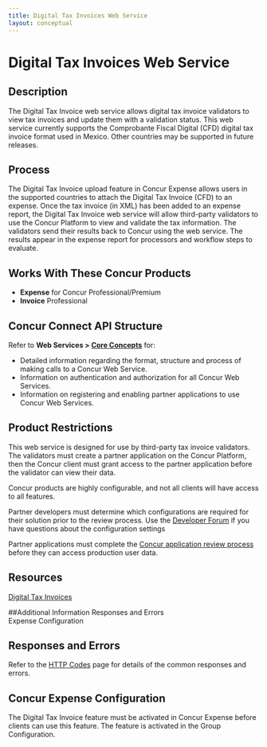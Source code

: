```yaml
---
title: Digital Tax Invoices Web Service
layout: conceptual
---
```


# Digital Tax Invoices Web Service

## Description
The Digital Tax Invoice web service allows digital tax invoice validators to view tax invoices and update them with a validation status. This web service currently supports the Comprobante Fiscal Digital (CFD) digital tax invoice format used in Mexico. Other countries may be supported in future releases.

##  Process
The Digital Tax Invoice upload feature in Concur Expense allows users in the supported countries to attach the Digital Tax Invoice (CFD) to an expense. Once the tax invoice (in XML) has been added to an expense report, the Digital Tax Invoice web service will allow third-party validators to use the Concur Platform to view and validate the tax information. The validators send their results back to Concur using the web service. The results appear in the expense report for processors and workflow steps to evaluate. 

## Works With These Concur Products
* **Expense** for Concur Professional/Premium
* **Invoice** Professional

## Concur Connect API Structure
Refer to **Web Services > [Core Concepts][1]** for:

* Detailed information regarding the format, structure and process of making calls to a Concur Web Service.
* Information on authentication and authorization for all Concur Web Services.
* Information on registering and enabling partner applications to use Concur Web Services.

## Product Restrictions

This web service is designed for use by third-party tax invoice validators. The validators must create a partner application on the Concur Platform, then the Concur client must grant access to the partner application before the validator can view their data.

Concur products are highly configurable, and not all clients will have access to all features.

Partner developers must determine which configurations are required for their solution prior to the review process. Use the [Developer Forum][2] if you have questions about the configuration settings

Partner applications must complete the [Concur application review process][3] before they can access production user data.

## Resources
[Digital Tax Invoices ][4]

##Additional Information
Responses and Errors  
Expense Configuration

##  Responses and Errors
Refer to the [HTTP Codes][5] page for details of the common responses and errors.

##  Concur Expense Configuration
The Digital Tax Invoice feature must be activated in Concur Expense before clients can use this feature. The feature is activated in the Group Configuration.


[1]: https://developer.concur.com/api-documentation/core-concepts
[2]: https://developer.concur.com/forums/concur-connect
[3]: https://developer.concur.com/node/624/
[4]: https://developer.concur.com/digital-tax-invoices/digital-tax-invoices-resource
[5]: https://developer.concur.com/reference/http-codes
